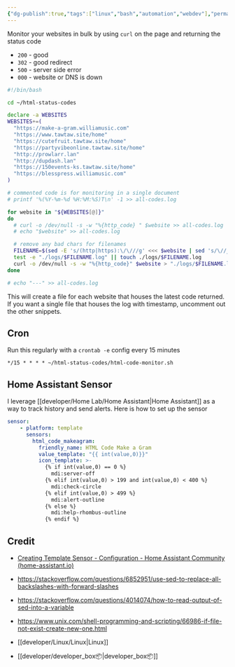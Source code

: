 ```yaml
---
{"dg-publish":true,"tags":["linux","bash","automation","webdev"],"permalink":"/developer/linux/monitor-website-s-html-status-code-with-bash-script/","dgPassFrontmatter":true}
---
```


Monitor your websites in bulk by using `curl` on the page and returning the status code 
- `200` - good
- `302` - good redirect
- `500` - server side error
- `000` - website or DNS is down

```bash
#!/bin/bash

cd ~/html-status-codes

declare -a WEBSITES
WEBSITES+=( 
  "https://make-a-gram.williamusic.com"
  "https://www.tawtaw.site/home"
  "https://cutefruit.tawtaw.site/home" 
  "https://partyvibeonline.tawtaw.site/home"
  "http://prowlarr.lan"
  "http://dupdash.lan"
  "https://150events-ks.tawtaw.site/home"
  "https://blesspress.williamusic.com"
)

# commented code is for monitoring in a single document
# printf '%(%Y-%m-%d %H:%M:%S)T\n' -1 >> all-codes.log

for website in "${WEBSITES[@]}"
do
  # curl -o /dev/null -s -w "%{http_code} " $website >> all-codes.log
  # echo "$website" >> all-codes.log

  # remove any bad chars for filenames
  FILENAME=$(sed -E 's/(http|https):\/\///g' <<< $website | sed 's/\//_/g')
  test -e "./logs/$FILENAME.log" || touch ./logs/$FILENAME.log
  curl -o /dev/null -s -w "%{http_code}" $website > "./logs/$FILENAME.log"
done

# echo "---" >> all-codes.log
```

This will create a file for each website that houses the latest code returned. If you want a single file that houses the log with timestamp, uncomment out the other snippets. 

## Cron

Run this regularly with a `crontab -e` config every 15 minutes

```shell
*/15 * * * * ~/html-status-codes/html-code-monitor.sh
```

## Home Assistant Sensor

I leverage [[developer/Home Lab/Home Assistant\|Home Assistant]] as a way to track history and send alerts. Here is how to set up the sensor

```yml
sensor:
	- platform: template
	  sensors:
	    html_code_makeagram:
	      friendly_name: HTML Code Make a Gram
	      value_template: "{{ int(value,0)}}"
	      icon_template: >-
	        {% if int(value,0) == 0 %}
	          mdi:server-off
	        {% elif int(value,0) > 199 and int(value,0) < 400 %}
	          mdi:check-circle
	        {% elif int(value,0) > 499 %}
	          mdi:alert-outline
	        {% else %}
	          mdi:help-rhombus-outline
	        {% endif %}
```

## Credit
- [Creating Template Sensor - Configuration - Home Assistant Community (home-assistant.io)](https://community.home-assistant.io/t/creating-template-sensor/273724)
- https://stackoverflow.com/questions/6852951/use-sed-to-replace-all-backslashes-with-forward-slashes
- https://stackoverflow.com/questions/4014074/how-to-read-output-of-sed-into-a-variable
- https://www.unix.com/shell-programming-and-scripting/66986-if-file-not-exist-create-new-one.html

- [[developer/Linux/Linux\|Linux]]
- [[developer/developer_box📦\|developer_box📦]]